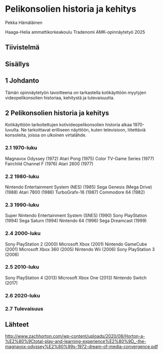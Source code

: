 # Pelikonsolien historia ja kehitys

Pekka Hämäläinen

Haaga-Helia ammattikorkeakoulu
Tradenomi
AMK-opinnäytetyö
2025


## Tiivistelmä


## Sisällys


## 1 Johdanto

Tämän opinnäytetyön tavoitteena on tarkastella kotikäyttöön myytyjen videopelikonsolien historiaa, kehitystä ja tulevaisuutta.


## 2 Pelikonsolien historia ja kehitys

Kotikäyttöön tarkoitettujen kotivideopelikonsolien historia alkaa 1970-luvulta. Ne tarkoittavat erilliseen näyttöön, kuten televisioon, liitettäviä konsoleita, joissa on ulkoinen virtalähde.


### 2.1 1970-luku

Magnavox Odyssey (1972)
Atari Pong (1975)
Color TV-Game Series (1977)
Fairchild Channel F (1976)
Atari 2600 (1977)


### 2.2 1980-luku

Nintendo Entertainment System (NES) (1985)
Sega Genesis (Mega Drive) (1988)
Atari 7800 (1986)
TurboGrafx-16 (1987)
Commodore 64 (1982)


### 2.3 1990-luku

Super Nintendo Entertainment System (SNES) (1990)
Sony PlayStation (1994)
Sega Saturn (1994)
Nintendo 64 (1996)
Sega Dreamcast (1999)


### 2.4 2000-luku

Sony PlayStation 2 (2000)
Microsoft Xbox (2001)
Nintendo GameCube (2001)
Microsoft Xbox 360 (2005)
Nintendo Wii (2006)
Sony PlayStation 3 (2006)


### 2.5 2010-luku

Sony PlayStation 4 (2013)
Microsoft Xbox One (2013)
Nintendo Switch (2017)


### 2.6 2020-luku


### 2.7 Tulevaisuus


## Lähteet

http://www.zachhorton.com/wp-content/uploads/2020/08/Horton-a-%E2%80%9Ctotal-play-and-learning-experience%E2%80%9D_-the-magnavox-odyssey%E2%80%99s-1972-dream-of-media-convergence.pdf

